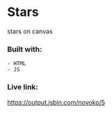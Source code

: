# Stars

stars on canvas

### Built with:

	- HTML
	- JS

### Live link:
https://output.jsbin.com/novoko/5